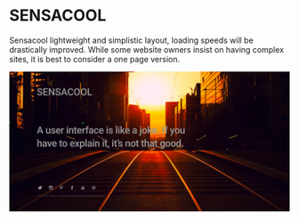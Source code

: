 # SENSACOOL
Sensacool lightweight and simplistic layout, loading speeds will be drastically improved. While some website owners insist on having complex sites, it is best to consider a one page version.

![alt text](https://raw.githubusercontent.com/c0delatte/sensacool/master/images/screenshot.png)
